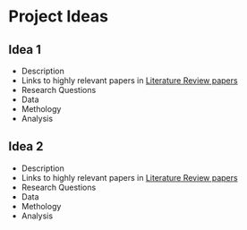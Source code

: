 # Project Ideas

## Idea 1

- Description
- Links to highly relevant papers in [Literature Review papers](https://github.com/alahnala/research-template/tree/master/Literature-Review#paper-1)
- Research Questions
- Data
- Methology
- Analysis 

## Idea 2

- Description
- Links to highly relevant papers in [Literature Review papers](https://github.com/alahnala/research-template/tree/master/Literature-Review#paper-1)
- Research Questions
- Data
- Methology
- Analysis 
